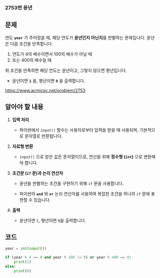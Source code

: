 ### 2753번 윤년
## 문제
연도 **`year`** 가 주어졌을 때, 해당 연도가 **윤년인지 아닌지**를 판별하는 문제입니다. 윤년은 다음 조건을 만족합니다.

1. 연도가 4의 배수이면서 100의 배수가 아닐 때
2. 또는 400의 배수일 때

위 조건을 만족하면 해당 연도는 윤년이고, 그렇지 않으면 평년입니다.  
- 윤년이면 **`1`** 을, 평년이면 **`0`** 을 출력합니다.

https://www.acmicpc.net/problem/2753

## 알아야 할 내용
1. **입력 처리**
   - 파이썬에서 `input()` 함수는 사용자로부터 입력을 받을 때 사용되며, 기본적으로 문자열로 반환됩니다.

2. **자료형 변환**
   - `input()` 으로 받은 값은 문자열이므로, 연산을 위해 **정수형 (`int`)** 으로 변환해야 합니다.

3. **조건문 (`if` 문)과 논리 연산자**
   - 윤년을 판별하는 조건을 구현하기 위해 `if` 문을 사용합니다.

   - 파이썬의 **`and`** 와 **`or`** 논리 연산자를 사용하여 복잡한 조건을 하나의 `if` 문에 표현할 수 있습니다.  
   
4. **출력**
   - 윤년이면 `1`, 평년이면 `0`을 출력합니다.

## 코드
```python
year = int(input())

if (year % 4 == 0 and year % 100 != 0) or year % 400 == 0:
    print(1)
else:
    print(0)
```

